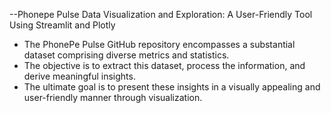 --Phonepe Pulse Data Visualization and Exploration: A User-Friendly Tool Using Streamlit and Plotly

- The PhonePe Pulse GitHub repository encompasses a substantial dataset comprising diverse metrics and statistics.
- The objective is to extract this dataset, process the information, and derive meaningful insights.
- The ultimate goal is to present these insights in a visually appealing and user-friendly manner through visualization.
